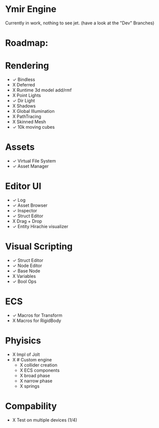 # Ymir Engine

Currently in work, nothing to see jet.
(have a look at the "Dev" Branches)

# Roadmap:
# Rendering
 - ✓ Bindless
 - X Deferred 
 - X Runtime 3d model add/rmf
 - X Point Lights
 - ✓ Dir Light
 - X Shadows
 - X Global Illumination
 - X PathTracing
 - X Skinned Mesh
 - ✓ 10k moving cubes
# Assets
 - ✓ Virtual File System
 - ✓ Asset Manager
# Editor UI
 - ✓ Log
 - ✓ Asset Browser
 - ✓ Inspector
 - ✓ Struct Editor
 - X Drag + Drop
 - ✓ Entity Hirachie visualizer
# Visual Scripting
 - ✓ Struct Editor 
 - ✓ Node Editor 
 - ✓ Base Node
 - X Variables
 - ✓ Bool Ops
# ECS
- ✓ Macros for Transform
- X Macros for RigidBody

# Phyisics
- X Impl of Jolt
- X # Custom engine
  - X collider creation 
  - X ECS components
  - X broad phase
  - X narrow phase
  - X springs
  
# Compability
- X Test on multiple devices (1/4)

